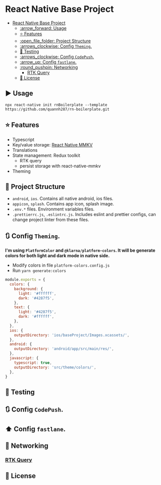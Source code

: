 # React Native Base Project

<!-- TOC -->

- [React Native Base Project](#react-native-base-project)
  - [:arrow\_forward: Usage](#arrow_forward-usage)
  - [:star: Features](#star-features)
  - [:open\_file\_folder: Project Structure](#open_file_folder-project-structure)
  - [:arrows\_clockwise: Config `Theming`.](#arrows_clockwise-config-theming)
  - [:rainbow: Testing](#rainbow-testing)
  - [:arrows\_clockwise: Config `CodePush`.](#arrows_clockwise-config-codepush)
  - [:arrow\_up: Config `fastlane`.](#arrow_up-config-fastlane)
  - [:round\_pushpin: Networking](#round_pushpin-networking)
    - [RTK Query](#rtk-query)
  - [:bookmark: License](#bookmark-license)

## :arrow_forward: Usage

    npx react-native init rnBoilerplate --template https://github.com/quannh287/rn-boilerplate.git

## :star: Features

- Typescript
- Key/value storage: [React Native MMKV](https://github.com/mrousavy/react-native-mmkv)
- Translations
- State management: Redux toolkit
  - RTK query
  - persist storage with react-native-mmkv
- Theming

## :open_file_folder: Project Structure

- `android`, `ios`. Contains all native android, ios files.
- `appicon`, `splash`. Contains app icon, splash image.
- `.env.*` files. Environment variables files.
- `.prettierrc.js`, `.eslintrc.js`. Includes eslint and prettier configs, can change project linter from these files.

## :arrows_clockwise: Config `Theming`.
**I'm using `PlatformColor` and `@klarna/platform-colors`. It will be generate colors for both light and dark mode in native side.**

- Modify colors in file `platform-colors.config.js`
- Run `yarn generate:colors`

```javascript
module.exports = {
  colors: {
    background: {
      light: '#ffffff',
      dark: '#4287f5',
    },
    text: {
      light: '#4287f5',
      dark: '#ffffff',
    },
  },
  ios: {
    outputDirectory: 'ios/baseProject/Images.xcassets/',
  },
  android: {
    outputDirectory: 'android/app/src/main/res/',
  },
  javascript: {
    typescript: true,
    outputDirectory: 'src/theme/colors/',
  },
}
```

## :rainbow: Testing

## :arrows_clockwise: Config `CodePush`.

## :arrow_up: Config `fastlane`.

## :round_pushpin: Networking

### [RTK Query](https://redux-toolkit.js.org/rtk-query/overview)

## :bookmark: License

